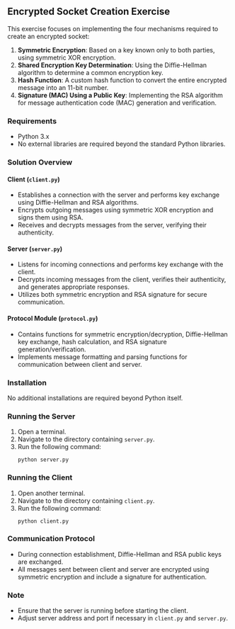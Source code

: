 ## Encrypted Socket Creation Exercise

This exercise focuses on implementing the four mechanisms required to create an encrypted socket:

1. **Symmetric Encryption**: Based on a key known only to both parties, using symmetric XOR encryption.
2. **Shared Encryption Key Determination**: Using the Diffie-Hellman algorithm to determine a common encryption key.
3. **Hash Function**: A custom hash function to convert the entire encrypted message into an 11-bit number.
4. **Signature (MAC) Using a Public Key**: Implementing the RSA algorithm for message authentication code (MAC) generation and verification.

### Requirements
- Python 3.x
- No external libraries are required beyond the standard Python libraries.

### Solution Overview

#### Client (`client.py`)
- Establishes a connection with the server and performs key exchange using Diffie-Hellman and RSA algorithms.
- Encrypts outgoing messages using symmetric XOR encryption and signs them using RSA.
- Receives and decrypts messages from the server, verifying their authenticity.

#### Server (`server.py`)
- Listens for incoming connections and performs key exchange with the client.
- Decrypts incoming messages from the client, verifies their authenticity, and generates appropriate responses.
- Utilizes both symmetric encryption and RSA signature for secure communication.

#### Protocol Module (`protocol.py`)
- Contains functions for symmetric encryption/decryption, Diffie-Hellman key exchange, hash calculation, and RSA signature generation/verification.
- Implements message formatting and parsing functions for communication between client and server.

### Installation
No additional installations are required beyond Python itself.

### Running the Server
1. Open a terminal.
2. Navigate to the directory containing `server.py`.
3. Run the following command:
   ```
   python server.py
   ```

### Running the Client
1. Open another terminal.
2. Navigate to the directory containing `client.py`.
3. Run the following command:
   ```
   python client.py
   ```

### Communication Protocol
- During connection establishment, Diffie-Hellman and RSA public keys are exchanged.
- All messages sent between client and server are encrypted using symmetric encryption and include a signature for authentication.

### Note
- Ensure that the server is running before starting the client.
- Adjust server address and port if necessary in `client.py` and `server.py`.
